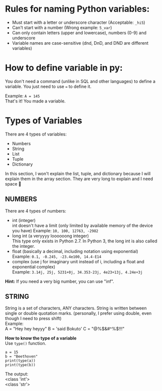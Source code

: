 # Rules for naming Python variables:
- Must start with a letter or underscore character (Acceptable: `_hi5`)
- Can't start with a number (Wrong example: `5_var`)
- Can only contain letters (upper and lowercase), numbers (0-9) and underscore
- Variable names are case-sensitive (dnd, DnD, and DND are different variables)
  
# How to define variable in py:  
You don't need a command (unlike in SQL and other languages) to define a variable. You just need to use `=` to define it. 
  
Example: `A = 145`  
That's it! You made a variable.
  
# Types of Variables  
There are 4 types of variables:  
- Numbers
- String
- List
- Tuple
- Dictionary 
  
In this section, I won't explain the list, tuple, and dictionary because I will explain them in the array section. They are very long to explain and I need space 🥴  
  
## NUMBERS
There are 4 types of numbers:  
- int (integer)  
int doesn't have a limit (only limited by available memory of the device you have)
Example: `10, 100, 12763, -2982`  
- long int (a veryyyy loooooong integer)  
This type only exists in Python 2.7. In Python 3, the long int is also called the integer.  
- float (basically a decimal, including notation using exponential)  
Example: `0.1, -0.245, -23.4e100, 14.4-E14`  
- complex (use j for imaginary unit instead of i, including a float and exponential complex)  
Example: `3.14j, 25j, 5231+0j, 34.353-23j, 4e23+13j, 4.24e+3j`  
  
**Hint:** If you need a very big number, you can use "inf".  

## STRING
String is a set of characters, ANY characters. String is written between single or double quotation marks. (personally, I prefer using double, even though I need to press shift)  
Example:  
A = "Hey hey heyyy"
B = 'said Bokuto'
C = "@%$&#^%$!!!"

**How to know the type of a variable**  
Use `type()` function.  
```
a = 15
b = "Beethoven"
print(type(a))
print(type(b))
```
The output:  
<class 'int'>  
<class 'str'>
